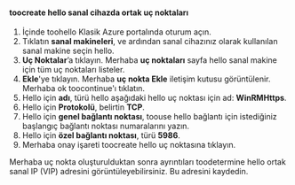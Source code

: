 #### <a name="toocreate-public-endpoints-on-hello-virtual-device"></a>toocreate hello sanal cihazda ortak uç noktaları

1. İçinde toohello Klasik Azure portalında oturum açın.
2. Tıklatın **sanal makineleri**, ve ardından sanal cihazınız olarak kullanılan sanal makine seçin hello.
3. **Uç Noktalar**’a tıklayın. Merhaba **uç noktaları** sayfa hello sanal makine için tüm uç noktaları listeler.
4. **Ekle**'ye tıklayın. Merhaba **uç nokta Ekle** iletişim kutusu görüntülenir. Merhaba ok toocontinue'ı tıklatın.
5. Hello için **adı**, türü hello aşağıdaki hello uç noktası için ad: **WinRMHttps**.
6. Hello için **Protokolü**, belirtin **TCP**.
7. Hello için **genel bağlantı noktası**, toouse hello bağlantı için istediğiniz başlangıç bağlantı noktası numaralarını yazın.
8. Hello için **özel bağlantı noktası**, türü **5986**.
9. Merhaba onay işareti toocreate hello uç noktasına tıklayın.

Merhaba uç nokta oluşturulduktan sonra ayrıntıları toodetermine hello ortak sanal IP (VIP) adresini görüntüleyebilirsiniz. Bu adresini kaydedin.

